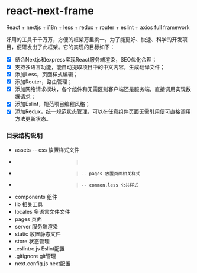 # react-next-frame
React + nextjs + i18n + less + redux + router + eslint + axios full framework

好用的工具千千万万，方便的框架万里挑一。为了能更好、快速、科学的开发项目，便研发出了此框架。它的实现的目标如下：
- [x]  结合Nextjs和express实现React服务端渲染，SEO优化合理；
- [x]  支持多语言功能，能自动提取项目中的中文内容，生成翻译文件；
- [x]  添加Less，页面样式编辑；
- [x]  添加Router，路由管理；
- [x]  添加网络请求模块，各个组件和无需区别客户端还是服务端，直接调用实现数据请求；
- [x]  添加Eslint，规范项目编程风格；
- [x]  添加Redux，统一规范状态管理，可以在任意组件页面无需引用便可直接调用方法更新状态。

### 目录结构说明

-  assets                --  css  放置样式文件
-                            |
-                            | -- pages 放置页面相关样式
-                            | -- common.less 公共样式
-  components            组件
-  lib                   相关工具
-  locales               多语言文件文件
-  pages                 页面
-  server                服务端渲染
-  static                放置静态文件
-  store                 状态管理
-  .eslintrc.js          Eslint配置
-  .gitignore            git管理
-  next.config.js        next配置
